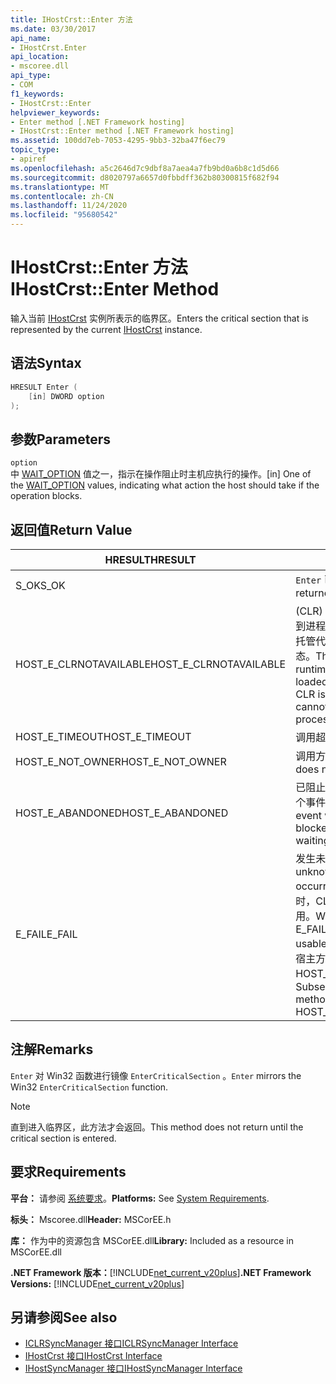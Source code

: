 ```yaml
---
title: IHostCrst::Enter 方法
ms.date: 03/30/2017
api_name:
- IHostCrst.Enter
api_location:
- mscoree.dll
api_type:
- COM
f1_keywords:
- IHostCrst::Enter
helpviewer_keywords:
- Enter method [.NET Framework hosting]
- IHostCrst::Enter method [.NET Framework hosting]
ms.assetid: 100dd7eb-7053-4295-9bb3-32ba47f6ec79
topic_type:
- apiref
ms.openlocfilehash: a5c2646d7c9dbf8a7aea4a7fb9bd0a6b8c1d5d66
ms.sourcegitcommit: d8020797a6657d0fbbdff362b80300815f682f94
ms.translationtype: MT
ms.contentlocale: zh-CN
ms.lasthandoff: 11/24/2020
ms.locfileid: "95680542"
---
```

# <a name="ihostcrstenter-method"></a><span data-ttu-id="34b22-102">IHostCrst::Enter 方法</span><span class="sxs-lookup"><span data-stu-id="34b22-102">IHostCrst::Enter Method</span></span>

<span data-ttu-id="34b22-103">输入当前 [IHostCrst](ihostcrst-interface.md) 实例所表示的临界区。</span><span class="sxs-lookup"><span data-stu-id="34b22-103">Enters the critical section that is represented by the current [IHostCrst](ihostcrst-interface.md) instance.</span></span>  
  
## <a name="syntax"></a><span data-ttu-id="34b22-104">语法</span><span class="sxs-lookup"><span data-stu-id="34b22-104">Syntax</span></span>  
  
```cpp  
HRESULT Enter (  
    [in] DWORD option  
);  
```  
  
## <a name="parameters"></a><span data-ttu-id="34b22-105">参数</span><span class="sxs-lookup"><span data-stu-id="34b22-105">Parameters</span></span>  

 `option`  
 <span data-ttu-id="34b22-106">中 [WAIT_OPTION](wait-option-enumeration.md) 值之一，指示在操作阻止时主机应执行的操作。</span><span class="sxs-lookup"><span data-stu-id="34b22-106">[in] One of the [WAIT_OPTION](wait-option-enumeration.md) values, indicating what action the host should take if the operation blocks.</span></span>  
  
## <a name="return-value"></a><span data-ttu-id="34b22-107">返回值</span><span class="sxs-lookup"><span data-stu-id="34b22-107">Return Value</span></span>  
  
|<span data-ttu-id="34b22-108">HRESULT</span><span class="sxs-lookup"><span data-stu-id="34b22-108">HRESULT</span></span>|<span data-ttu-id="34b22-109">说明</span><span class="sxs-lookup"><span data-stu-id="34b22-109">Description</span></span>|  
|-------------|-----------------|  
|<span data-ttu-id="34b22-110">S_OK</span><span class="sxs-lookup"><span data-stu-id="34b22-110">S_OK</span></span>|<span data-ttu-id="34b22-111">`Enter` 已成功返回。</span><span class="sxs-lookup"><span data-stu-id="34b22-111">`Enter` returned successfully.</span></span>|  
|<span data-ttu-id="34b22-112">HOST_E_CLRNOTAVAILABLE</span><span class="sxs-lookup"><span data-stu-id="34b22-112">HOST_E_CLRNOTAVAILABLE</span></span>|<span data-ttu-id="34b22-113"> (CLR) 的公共语言运行时未加载到进程中，或 CLR 处于无法运行托管代码或成功处理调用的状态。</span><span class="sxs-lookup"><span data-stu-id="34b22-113">The common language runtime (CLR) has not been loaded into a process, or the CLR is in a state in which it cannot run managed code or process the call successfully.</span></span>|  
|<span data-ttu-id="34b22-114">HOST_E_TIMEOUT</span><span class="sxs-lookup"><span data-stu-id="34b22-114">HOST_E_TIMEOUT</span></span>|<span data-ttu-id="34b22-115">调用超时。</span><span class="sxs-lookup"><span data-stu-id="34b22-115">The call timed out.</span></span>|  
|<span data-ttu-id="34b22-116">HOST_E_NOT_OWNER</span><span class="sxs-lookup"><span data-stu-id="34b22-116">HOST_E_NOT_OWNER</span></span>|<span data-ttu-id="34b22-117">调用方不拥有该锁。</span><span class="sxs-lookup"><span data-stu-id="34b22-117">The caller does not own the lock.</span></span>|  
|<span data-ttu-id="34b22-118">HOST_E_ABANDONED</span><span class="sxs-lookup"><span data-stu-id="34b22-118">HOST_E_ABANDONED</span></span>|<span data-ttu-id="34b22-119">已阻止的线程或纤程正在等待某个事件时，该事件被取消。</span><span class="sxs-lookup"><span data-stu-id="34b22-119">An event was canceled while a blocked thread or fiber was waiting on it.</span></span>|  
|<span data-ttu-id="34b22-120">E_FAIL</span><span class="sxs-lookup"><span data-stu-id="34b22-120">E_FAIL</span></span>|<span data-ttu-id="34b22-121">发生未知的灾难性故障。</span><span class="sxs-lookup"><span data-stu-id="34b22-121">An unknown catastrophic failure occurred.</span></span> <span data-ttu-id="34b22-122">当方法返回 E_FAIL 时，CLR 在该进程内将不再可用。</span><span class="sxs-lookup"><span data-stu-id="34b22-122">When a method returns E_FAIL, the CLR is no longer usable within the process.</span></span> <span data-ttu-id="34b22-123">对宿主方法的后续调用会返回 HOST_E_CLRNOTAVAILABLE。</span><span class="sxs-lookup"><span data-stu-id="34b22-123">Subsequent calls to hosting methods return HOST_E_CLRNOTAVAILABLE.</span></span>|  
  
## <a name="remarks"></a><span data-ttu-id="34b22-124">注解</span><span class="sxs-lookup"><span data-stu-id="34b22-124">Remarks</span></span>  

 <span data-ttu-id="34b22-125">`Enter` 对 Win32 函数进行镜像 `EnterCriticalSection` 。</span><span class="sxs-lookup"><span data-stu-id="34b22-125">`Enter` mirrors the Win32 `EnterCriticalSection` function.</span></span>  
  
> [!NOTE]
> <span data-ttu-id="34b22-126">直到进入临界区，此方法才会返回。</span><span class="sxs-lookup"><span data-stu-id="34b22-126">This method does not return until the critical section is entered.</span></span>  
  
## <a name="requirements"></a><span data-ttu-id="34b22-127">要求</span><span class="sxs-lookup"><span data-stu-id="34b22-127">Requirements</span></span>  

 <span data-ttu-id="34b22-128">**平台：** 请参阅 [系统要求](../../get-started/system-requirements.md)。</span><span class="sxs-lookup"><span data-stu-id="34b22-128">**Platforms:** See [System Requirements](../../get-started/system-requirements.md).</span></span>  
  
 <span data-ttu-id="34b22-129">**标头：** Mscoree.dll</span><span class="sxs-lookup"><span data-stu-id="34b22-129">**Header:** MSCorEE.h</span></span>  
  
 <span data-ttu-id="34b22-130">**库：** 作为中的资源包含 MSCorEE.dll</span><span class="sxs-lookup"><span data-stu-id="34b22-130">**Library:** Included as a resource in MSCorEE.dll</span></span>  
  
 <span data-ttu-id="34b22-131">**.NET Framework 版本：**[!INCLUDE[net_current_v20plus](../../../../includes/net-current-v20plus-md.md)]</span><span class="sxs-lookup"><span data-stu-id="34b22-131">**.NET Framework Versions:** [!INCLUDE[net_current_v20plus](../../../../includes/net-current-v20plus-md.md)]</span></span>  
  
## <a name="see-also"></a><span data-ttu-id="34b22-132">另请参阅</span><span class="sxs-lookup"><span data-stu-id="34b22-132">See also</span></span>

- [<span data-ttu-id="34b22-133">ICLRSyncManager 接口</span><span class="sxs-lookup"><span data-stu-id="34b22-133">ICLRSyncManager Interface</span></span>](iclrsyncmanager-interface.md)
- [<span data-ttu-id="34b22-134">IHostCrst 接口</span><span class="sxs-lookup"><span data-stu-id="34b22-134">IHostCrst Interface</span></span>](ihostcrst-interface.md)
- [<span data-ttu-id="34b22-135">IHostSyncManager 接口</span><span class="sxs-lookup"><span data-stu-id="34b22-135">IHostSyncManager Interface</span></span>](ihostsyncmanager-interface.md)
